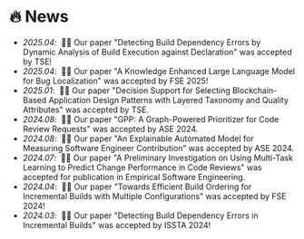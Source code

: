 # 🔥 News
- *2025.04*: &nbsp;🎉🎉 Our paper "Detecting Build Dependency Errors by Dynamic Analysis of Build Execution against Declaration" was accepted by TSE!
- *2025.04*: &nbsp;🎉🎉 Our paper "A Knowledge Enhanced Large Language Model for Bug Localization" was accepted by FSE 2025!
- *2025.01*: &nbsp;🎉🎉 Our paper "Decision Support for Selecting Blockchain-Based Application Design Patterns with Layered Taxonomy and Quality Attributes" was accepted by TSE.
- *2024.08*: &nbsp;🎉🎉 Our paper "GPP: A Graph-Powered Prioritizer for Code Review Requests" was accepted by ASE 2024.
- *2024.08*: &nbsp;🎉🎉 Our paper "An Explainable Automated Model for Measuring Software Engineer Contribution" was accepted by ASE 2024.
- *2024.07*: &nbsp;🎉🎉 Our paper "A Preliminary Investigation on Using Multi-Task Learning to Predict Change Performance in Code Reviews" was accepted for publication in Empirical Software Engineering.
- *2024.04*: &nbsp;🎉🎉 Our paper "Towards Efficient Build Ordering for Incremental Builds with Multiple Configurations" was accepted by FSE 2024!
- *2024.03*: &nbsp;🎉🎉 Our paper "Detecting Build Dependency Errors in Incremental Builds" was accepted by ISSTA 2024!

